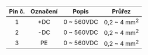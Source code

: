 | **Pin č.** | **Označení** | **Popis** | **Průřez** |
| :---: | :---: | :---: | :---: |
| 1 | +DC | 0 ~ 560VDC | 0,2 ~ 4 mm<sup>2</sup> |
| 2 | -DC | 0 ~ 560VDC | 0,2 ~ 4 mm<sup>2</sup> |
| 3 | PE | 0 ~ 560VDC | 0,2 ~ 4 mm<sup>2</sup> |
